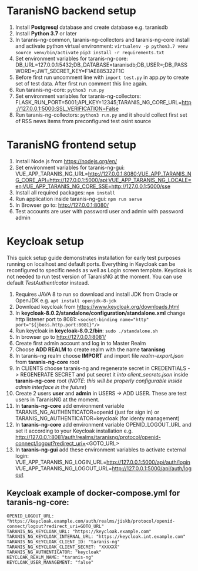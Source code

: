 # **TaranisNG backend setup**
1. Install **Postgresql** database and create database e.g. taranisdb
2. Install **Python 3.7** or later
3. In taranis-ng-common, taranis-ng-collectors and taranis-ng-core install and activate python virtual environment:
    `virtualenv -p python3.7 venv`
    `source venv/bin/activate`
    `pip3 install -r requirements.txt`
4. Set environment variables for taranis-ng-core:
    DB_URL=127.0.0.1:5432;DB_DATABASE=taranisdb;DB_USER=<YOUR-DB-USER>;DB_PASSWORD=<YOUR-DB-USER-PASSWORD>;JWT_SECRET_KEY=F1AE885322F1C
5. Before first run uncomment line with `import test.py` in app.py to create set of test data. After first run comment this line again.
6. Run taranis-ng-core: `python3 run.py`
7. Set environment variables for taranis-ng-collectors:
    FLASK_RUN_PORT=5001;API_KEY=12345;TARANIS_NG_CORE_URL=http://127.0.0.1:5000;SSL_VERIFICATION=False
8. Run taranis-ng-collectors: `python3 run.py` and it should collect first set of RSS news items from preconfigured test osint source

# **TaranisNG frontend setup**
1. Install Node.js from https://nodejs.org/en/
1. Set environment variables for taranis-ng-gui:
    VUE_APP_TARANIS_NG_URL=http://127.0.0.1:8080;VUE_APP_TARANIS_NG_CORE_API=http://127.0.0.1:5000/api;VUE_APP_TARANIS_NG_LOCALE=en;VUE_APP_TARANIS_NG_CORE_SSE=http://127.0.0.1:5000/sse
3. Install all required packages: `npm install`
4. Run application inside taranis-ng-gui: `npm run serve`
5. In Browser go to: http://127.0.0.1:8080/
6. Test accounts are user with password user and admin with password admin

# **Keycloak setup**
This quick setup guide demonstrates installation for early test purposes running on localhost and default ports. Everything in Keycloak can be reconfigured to specific needs as well as Login screen template.
Keycloak is not needed to run test version of TaranisNG at the moment. You can use default _TestAuthenticator_ instead.
1. Requires JAVA 8 to run so download and install JDK from Oracle or OpenJDK e.g. `apt install openjdk-8-jdk`
2. Download keycloak from https://www.keycloak.org/downloads.html
3. In **keycloak-8.0.2/standalone/configuration/standalone.xml** change http listener port to 8081: `<socket-binding name="http" port="${jboss.http.port:8081}"/>`
4. Run keycloak in **keycloak-8.0.2/bin**: `sudo ./standalone.sh`
5. In browser go to http://127.0.0.1:8081/
6. Create first admin account and log in to Master Realm
7. Choose **ADD REALM** to create realm with the name **taranisng**
8. In taranis-ng realm choose **IMPORT** and import file _realm-export.json_ from **taranis-ng-core** root
9. In CLIENTS choose taranis-ng and regenerate secret in CREDENTIALS -> REGENERATE SECRET and put secret it _into client_secrets.json_ inside **taranis-ng-core** root (_NOTE: this will be properly configurable inside admin interface in the future_) 
10. Create 2 users **user** and **admin** in USERS -> ADD USER. These are test users in TaranisNG at the moment.
11. In **taranis-ng-core** add environment variable TARANIS_NG_AUTHENTICATOR=openid (just for sign in) or TARANIS_NG_AUTHENTICATOR=keycloak (for identy management)
12. In **taranis-ng-core** add environment variable OPENID_LOGOUT_URL and set it according to your Keycloak installation e.g. http://127.0.0.1:8081/auth/realms/taranisng/protocol/openid-connect/logout?redirect_uri=<GOTO_URL>
13. In **taranis-ng-gui** add these environment variables to activate external login:
    VUE_APP_TARANIS_NG_LOGIN_URL=http://127.0.0.1:5000/api/auth/login
    VUE_APP_TARANIS_NG_LOGOUT_URL=http://127.0.0.1:5000/api/auth/logout

## Keycloak example of docker-compose.yml for taranis-ng-core:
```
OPENID_LOGOUT_URL: "https://keycloak.example.com/auth/realms/jiskb/protocol/openid-connect/logout?redirect_uri=GOTO_URL"
TARANIS_NG_KEYCLOAK_URL: "https://keycloak.example.com"
TARANIS_NG_KEYCLOAK_INTERNAL_URL: "https://keycloak.int.example.com"
TARANIS_NG_KEYCLOAK_CLIENT_ID: "taranis-ng"
TARANIS_NG_KEYCLOAK_CLIENT_SECRET: "XXXXXX"
TARANIS_NG_AUTHENTICATOR: "keycloak"
KEYCLOAK_REALM_NAME: "taranis-ng"
KEYCLOAK_USER_MANAGEMENT: "false"
```
